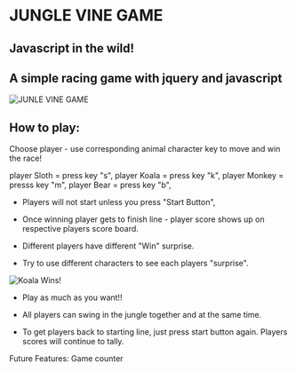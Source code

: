 # JUNGLE VINE GAME
## Javascript in the wild!

## A simple racing game with jquery and javascript


![JUNLE VINE GAME](jungle-game.png)

## How to play:

Choose player - use corresponding animal character key to move and win the race!

player Sloth = press key "s",
player Koala = press key "k",
player Monkey = presss key "m",
player Bear = press key "b",



* Players will not start unless you press "Start Button",

* Once winning player gets to finish line - player score shows up on respective players score board.

* Different players have different "Win" surprise.

* Try to use different characters to see each players "surprise".

![Koala Wins!](koa.png)

* Play as much as you want!!

* All players can swing in the jungle together and at the same time.

* To get players back to starting line, just press start button again.
Players scores will continue to tally.







Future Features:
Game counter
